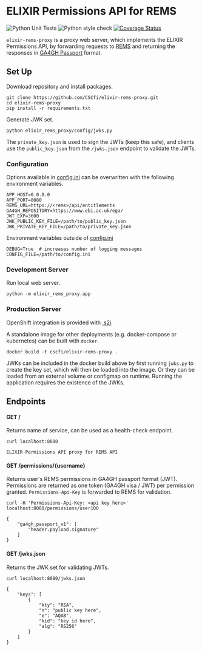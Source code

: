 # ELIXIR Permissions API for REMS

![Python Unit Tests](https://github.com/CSCfi/elixir-rems-proxy/workflows/Python%20Unit%20Tests/badge.svg?branch=master)
![Python style check](https://github.com/CSCfi/elixir-rems-proxy/workflows/Python%20style%20check/badge.svg?branch=master)
[![Coverage Status](https://coveralls.io/repos/github/CSCfi/elixir-rems-proxy/badge.svg?branch=HEAD)](https://coveralls.io/github/CSCfi/elixir-rems-proxy?branch=HEAD)

`elixir-rems-proxy` is a proxy web server, which implements the ELIXIR Permissions API, by forwarding requests to [REMS](https://github.com/cscfi/rems) and returning the responses in [GA4GH Passport](https://github.com/ga4gh-duri/ga4gh-duri.github.io/blob/master/researcher_ids/ga4gh_passport_v1.md) format.

## Set Up
Download repository and install packages.
```
git clone https://github.com/CSCfi/elixir-rems-proxy.git
cd elixir-rems-proxy
pip install -r requirements.txt
```
Generate JWK set.
```
python elixir_rems_proxy/config/jwks.py
```
The `private_key.json` is used to sign the JWTs (keep this safe), and clients use the `public_key.json` from the `/jwks.json` endpoint to validate the JWTs.

### Configuration
Options available in [config.ini](elixir_rems_proxy/config/config.ini) can be overwritten with the following environment variables.
```
APP_HOST=0.0.0.0
APP_PORT=8080
REMS_URL=https://<rems>/api/entitlements
GA4GH_REPOSITORY=https://www.ebi.ac.uk/ega/
JWT_EXP=3600
JWK_PUBLIC_KEY_FILE=/path/to/public_key.json
JWK_PRIVATE_KEY_FILE=/path/to/private_key.json
```
Environment variables outside of [config.ini](elixir_rems_proxy/config/config.ini)
```
DEBUG=True  # increases number of logging messages
CONFIG_FILE=/path/to/config.ini
```

### Development Server
Run local web server.
```
python -m elixir_rems_proxy.app
```

### Production Server
OpenShift integration is provided with [.s2i](.s2i/).

A standalone image for other deployments (e.g. docker-compose or kubernetes) can be built with `docker`.
```
docker build -t cscfi/elixir-rems-proxy .
```
JWKs can be included in the docker build above by first running `jwks.py` to create the key set, which will then be loaded into the image. Or they can be loaded from an external volume or configmap on runtime. Running the application requires the existence of the JWKs.

## Endpoints

#### GET /
Returns name of service, can be used as a health-check endpoint.
```
curl localhost:8080
```
```
ELIXIR Permissions API proxy for REMS API
```
#### GET /permissions/{username}
Returns user's REMS permissions in GA4GH passport format (JWT). Permissions are returned as one token (GA4GH visa / JWT) per permission granted. `Permissions-Api-Key` is forwarded to REMS for validation.
```
curl -H 'Permissions-Api-Key: <api key here>' localhost:8080/permissions/user100
```
```
{
    "ga4gh_passport_v1": [
        "header.payload.signature"
    ]
}
```
#### GET /jwks.json
Returns the JWK set for validating JWTs.
```
curl localhost:8080/jwks.json
```
```
{
    "keys": [
        {
            "kty": "RSA",
            "n": "public key here",
            "e": "AQAB",
            "kid": "key id here",
            "alg": "RS256"
        }
    ]
}
```
